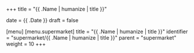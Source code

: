 +++
title = "{{ .Name | humanize | title }}"

date = {{ .Date }}
draft = false

[menu]
  [menu.supermarket]
    title = "{{ .Name | humanize | title }}"
    identifier = "supermarket/{{ .Name | humanize | title }}"
    parent = "supermarket"
    weight = 10
+++

